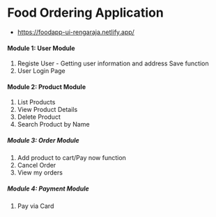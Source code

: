 # Food Ordering Application
- https://foodapp-ui-rengaraja.netlify.app/

#### Module 1: User Module
1.	Registe User - Getting user information and address Save function
2.  User Login Page

#### Module 2: Product Module
1.	List Products 
2.	View Product Details
3.	Delete Product
4.  Search Product by Name 

##### Module 3: Order Module
1.	Add product to cart/Pay now function
2.	Cancel Order
3.	View my orders


##### Module 4: Payment Module
1.	Pay via Card
